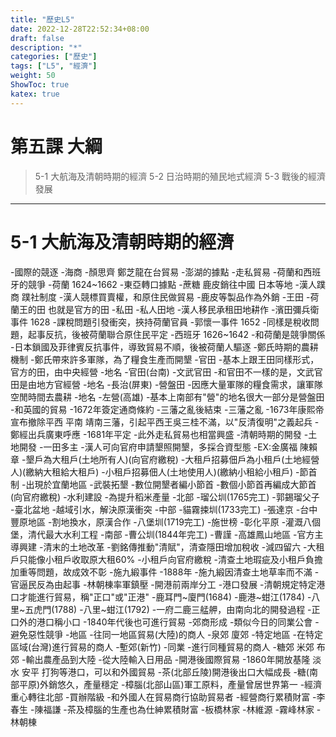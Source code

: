```yaml
---
title: "歷史L5"
date: 2022-12-28T22:52:34+08:00
draft: false
description: "*"
categories: ["歷史"]
tags: ["L5", "經濟"]
weight: 50
ShowToc: true
katex: true
---
```

# 第五課 大綱
> 5-1 大航海及清朝時期的經濟
> 5-2 日治時期的殖民地式經濟
> 5-3 戰後的經濟發展

------------
# 5-1 大航海及清朝時期的經濟
 -國際的競逐
 -海商
  -顏思齊 鄭芝龍在台貿易
  -澎湖的據點
  -走私貿易
 -荷蘭和西班牙的競爭
  -荷蘭 1624~1662
   -東亞轉口據點
   -蔗糖 鹿皮銷往中國 日本等地
   -漢人蹼商 蹼社制度
    -漢人競標買賣權，和原住民做貿易
    -鹿皮等製品作為外銷
   -王田
    -荷蘭王的田 也就是官方的田
   -私田
    -私人田地
   -漢人移民承租田地耕作
   -濱田彌兵衛事件 1628
    -課稅問題引發衝突，挾持荷蘭官員
   -郭懷一事件 1652
    -同樣是稅收問題，起事反抗，後被荷蘭聯合原住民平定
  -西班牙 1626~1642
   -和荷蘭是競爭關係
   -日本鎖國及菲律賓反抗事件，導致貿易不順，後被荷蘭人驅逐
 -鄭氏時期的農耕機制
 -鄭氏帶來許多軍隊，為了糧食生產而開墾
 -官田
  -基本上跟王田同樣形式，官方的田，由中央經營
  -地名
   -官田(台南)
 -文武官田
  -和官田不一樣的是，文武官田是由地方官經營
  -地名
   -長治(屏東)
  -營盤田
   -因應大量軍隊的糧食需求，讓軍隊空閒時間去農耕
   -地名
    -左營(高雄)
    -基本上南部有"營"的地名很大一部分是營盤田
  -和英國的貿易
  -1672年簽定通商條約
  -三藩之亂後結束
  -三藩之亂
   -1673年康熙帝宣布撤除平西 平南 靖南三藩，引起平西王吳三桂不滿，以"反清復明"之義起兵
   -鄭經出兵廣東呼應
   -1681年平定
  -此外走私貿易也相當興盛
 -清朝時期的開發
 -土地開發
  -一田多主
   -漢人可向官府申請墾照開墾，多採合資型態
   -EX:金廣福 陳賴章
   -墾戶為大租戶(土地所有人)(向官府繳稅)
   -大租戶招募佃戶為小租戶(土地經營人)(繳納大租給大租戶)
   -小租戶招募佃人(土地使用人)(繳納小租給小租戶)
  -節首制
   -出現於宜蘭地區
   -武裝拓墾
   -數位開墾者編小節首
   -數個小節首再編成大節首(向官府繳稅)
 -水利建設
  -為提升稻米產量
  -北部
   -瑠公圳(1765完工)
   -郭錫瑠父子
   -臺北盆地
   -越域引水，解決原漢衝突
  -中部
   -貓霧捒圳(1733完工)
   -張達京
   -台中豐原地區
   -割地換水，原漢合作
   -八堡圳(1719完工)
   -施世榜
   -彰化平原
   -灌溉八個堡，清代最大水利工程
  -南部
   -曹公圳(1844年完工)
   -曹謹
   -高雄鳳山地區
   -官方主導興建
 -清末的土地改革
  -劉銘傳推動"清賦"，清查隱田增加稅收
  -減四留六
   -大租戶只能像小租戶收取原大租60%
   -小租戶向官府繳稅
   -清查土地瑕疵及小租戶負擔加重等問題，故成效不彰
  -施九緞事件
   -1888年
   -施九緞因清查土地草率而不滿
   -官逼民反為由起事
   -林朝棟率軍鎮壓
 -開港前兩岸分工
 -港口發展
  -清朝規定特定港口才能進行貿易，稱"正口"或"正港"
   -鹿耳門~廈門(1684)
   -鹿港~蚶江(1784)
   -八里~五虎門(1788)
   -八里~蚶江(1792)
   -一府二鹿三艋舺，由南向北的開發過程
  -正口外的港口稱小口
   -1840年代後也可進行貿易
 -郊商形成
  -類似今日的同業公會
  -避免惡性競爭
  -地區
   -往同一地區貿易(大陸)的商人
   -泉郊 廈郊
  -特定地區
   -在特定區域(台灣)進行貿易的商人
   -塹郊(新竹)
  -同業
   -進行同種貿易的商人
   -糖郊 米郊 布郊
  -輸出農產品到大陸
  -從大陸輸入日用品
 -開港後國際貿易
  -1860年開放基隆 淡水 安平 打狗等港口，可以和外國貿易
   -茶(北部丘陵)開港後出口大幅成長
   -糖(南部平原)外銷悠久，產量穩定
   -樟腦(北部山區)軍工原料，產量曾居世界第一
  -經濟重心轉往北部
  -買辦階級
   -和外國人在貿易商行協助貿易者
   -經營商行累積財富
    -李春生
    -陳福謙
  -茶及樟腦的生產也為仕紳累積財富
   -板橋林家 
    -林維源
   -霧峰林家
    -林朝棟 
